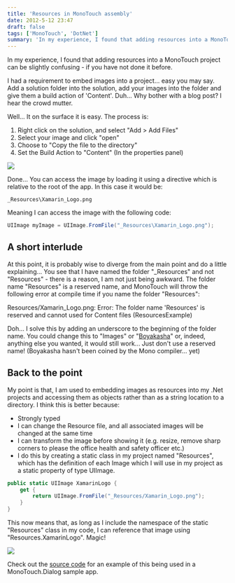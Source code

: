 ```yaml
---
title: 'Resources in MonoTouch assembly'
date: 2012-5-12 23:47
draft: false
tags: ['MonoTouch', 'DotNet']
summary: 'In my experience, I found that adding resources into a MonoTouch project can be slightly confusing - if you have not done it before.'
---
```


In my experience, I found that adding resources into a MonoTouch project can be slightly confusing - if you have not done it before.

I had a requirement to embed images into a project... easy you may say. Add a solution folder into the solution, add your images into the folder and give them a build action of 'Content'. Duh... Why bother with a blog post? I hear the crowd mutter.

Well... It on the surface it is easy. The process is:

1. Right click on the solution, and select "Add > Add Files"
2. Select your image and click "open"
3. Choose to "Copy the file to the directory"
4. Set the Build Action to "Content" (In the properties panel)

![](http://i.imgur.com/twNFE.png)

Done... You can access the image by loading it using a directive which is relative to the root of the app. In this case it would be:

`_Resources\Xamarin_Logo.png`

Meaning I can access the image with the following code:

```csharp
UIImage myImage = UIImage.FromFile("_Resources\Xamarin_Logo.png");
```

## A short interlude

At this point, it is probably wise to diverge from the main point and do a little explaining... You see that I have named the folder "\_Resources" and not "Resources" - there is a reason, I am not just being awkward. The folder name "Resources" is a reserved name, and MonoTouch will throw the following error at compile time if you name the folder "Resources":

Resources/Xamarin_Logo.png: Error: The folder name 'Resources' is reserved and cannot used for Content files (ResourcesExample)

Doh... I solve this by adding an underscore to the beginning of the folder name. You could change this to "Images" or "[Boyakasha](http://www.urbandictionary.com/define.php?term=boyakasha&defid=1486528)" or, indeed, anything else you wanted, it would still work... Just don't use a reserved name! (Boyakasha hasn't been coined by the Mono compiler... yet)

## Back to the point

My point is that, I am used to embedding images as resources into my .Net projects and accessing them as objects rather than as a string location to a directory. I think this is better because:

- Strongly typed
- I can change the Resource file, and all associated images will be changed at the same time
- I can transform the image before showing it (e.g. resize, remove sharp corners to please the office health and safety officer etc.)
- I do this by creating a static class in my project named "Resources", which has the definition of each Image which I will use in my project as a static property of type UIImage.

```csharp
public static UIImage XamarinLogo {
	get {
		return UIImage.FromFile("_Resources/Xamarin_Logo.png");
	}
}
```

This now means that, as long as I include the namespace of the static "Resources" class in my code, I can reference that image using "Resources.XamarinLogo". Magic!

![](http://i.imgur.com/F9MYQ.png)

Check out the [source code](https://blazeware.kilnhg.com/Code/Open-Source/Group/Examples/Files/ResourcesExample) for an example of this being used in a MonoTouch.Dialog sample app.
